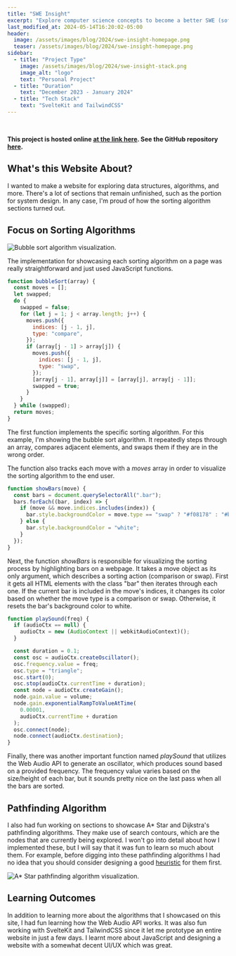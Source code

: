 ```yaml
---
title: "SWE Insight"
excerpt: "Explore computer science concepts to become a better SWE (software engineer)."
last_modified_at: 2024-05-14T16:20:02-05:00
header:
  image: /assets/images/blog/2024/swe-insight-homepage.png
  teaser: /assets/images/blog/2024/swe-insight-homepage.png
sidebar:
  - title: "Project Type"
    image: /assets/images/blog/2024/swe-insight-stack.png
    image_alt: "logo"
    text: "Personal Project"
  - title: "Duration"
    text: "December 2023 - January 2024"
  - title: "Tech Stack"
    text: "SvelteKit and TailwindCSS"
---
```


<br/>

**This project is hosted online <a href="https://swe-insight.vercel.app/" target="blank">at the link here</a>. See the GitHub repository <a href="https://github.com/Verdone/swe-insight" target="blank">here</a>.**

## What's this Website About?

I wanted to make a website for exploring data structures, algorithms, and more. There's a lot of sections that remain unfinished, such as the portion for system design. In any case, I'm proud of how the sorting algorithm sections turned out.

## Focus on Sorting Algorithms

<img src="{{ site.url }}{{ site.baseurl }}/assets/images/blog/2024/swe-insight-bubble-sort.png" alt="Bubble sort algorithm visualization.">

The implementation for showcasing each sorting algorithm on a page was really straightforward and just used JavaScript functions.

```javascript
function bubbleSort(array) {
  const moves = [];
  let swapped;
  do {
    swapped = false;
    for (let j = 1; j < array.length; j++) {
      moves.push({
        indices: [j - 1, j],
        type: "compare",
      });
      if (array[j - 1] > array[j]) {
        moves.push({
          indices: [j - 1, j],
          type: "swap",
        });
        [array[j - 1], array[j]] = [array[j], array[j - 1]];
        swapped = true;
      }
    }
  } while (swapped);
  return moves;
}
```

The first function implements the specific sorting algorithm. For this example, I'm showing the bubble sort algorithm. It repeatedly steps through an array, compares adjacent elements, and swaps them if they are in the wrong order.

The function also tracks each move with a _moves_ array in order to visualize the sorting algorithm to the end user.

```javascript
function showBars(move) {
  const bars = document.querySelectorAll(".bar");
  bars.forEach((bar, index) => {
    if (move && move.indices.includes(index)) {
      bar.style.backgroundColor = move.type == "swap" ? "#f08178" : "#b0c4de";
    } else {
      bar.style.backgroundColor = "white";
    }
  });
}
```

Next, the function _showBars_ is responsible for visualizing the sorting process by highlighting bars on a webpage. It takes a move object as its only argument, which describes a sorting action (comparison or swap). First it gets all HTML elements with the class "bar" then iterates through each one. If the current bar is included in the move's indices, it changes its color based on whether the move type is a comparison or swap. Otherwise, it resets the bar's background color to white.

```javascript
function playSound(freq) {
  if (audioCtx == null) {
    audioCtx = new (AudioContext || webkitAudioContext)();
  }

  const duration = 0.1;
  const osc = audioCtx.createOscillator();
  osc.frequency.value = freq;
  osc.type = "triangle";
  osc.start(0);
  osc.stop(audioCtx.currentTime + duration);
  const node = audioCtx.createGain();
  node.gain.value = volume;
  node.gain.exponentialRampToValueAtTime(
    0.00001,
    audioCtx.currentTime + duration
  );
  osc.connect(node);
  node.connect(audioCtx.destination);
}
```

Finally, there was another important function named _playSound_ that utilizes the Web Audio API to generate an oscillator, which produces sound based on a provided frequency. The frequency value varies based on the size/height of each bar, but it sounds pretty nice on the last pass when all the bars are sorted.

## Pathfinding Algorithm

I also had fun working on sections to showcase A\* Star and Dijkstra's pathfinding algorithms. They make use of search contours, which are the nodes that are currently being explored. I won't go into detail about how I implemented these, but I will say that it was fun to learn so much about them. For example, before digging into these pathfinding algorithms I had no idea that you should consider designing a good <a href="https://en.wikipedia.org/wiki/Heuristic_(computer_science)" target="blank">heuristic</a> for them first.

<img src="{{ site.url }}{{ site.baseurl }}/assets/images/blog/2024/swe-insight-a-star.png" alt="A* Star pathfinding algorithm visualization.">

## Learning Outcomes

In addition to learning more about the algorithms that I showcased on this site, I had fun learning how the Web Audio API works. It was also fun working with SvelteKit and TailwindCSS since it let me prototype an entire website in just a few days. I learnt more about JavaScript and designing a website with a somewhat decent UI/UX which was great.
